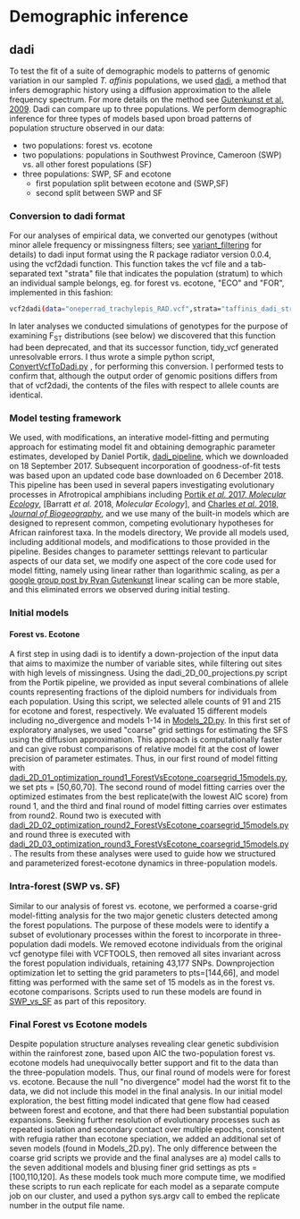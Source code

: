 # Demographic inference

## dadi
To test the fit of a suite of demographic models to patterns of genomic variation in our sampled *T. affinis* populations, we used [dadi](https://bitbucket.org/gutenkunstlab/dadi/src/master/), a method that infers demographic history using a diffusion approximation to the allele frequency spectrum. For more details on the method see [Gutenkunst et al. 2009](https://journals.plos.org/plosgenetics/article?id=10.1371/journal.pgen.1000695). Dadi can compare up to three populations. We perform demographic inference for three types of models based upon broad patterns of population structure observed in our data:
* two populations: forest vs. ecotone
* two populations: populations in Southwest Province, Cameroon (SWP) vs. all other forest populations (SF)
* three populations: SWP, SF and ecotone
    * first population split between ecotone and (SWP,SF)
    * second split between SWP and SF

### Conversion to dadi format
For our analyses of empirical data, we converted our genotypes (without minor allele frequency or missingness filters; see [variant_filtering](https://github.com/adamfreedman/TrachylepisAffinisSpeciation/tree/master/variant_filtering) for details) to dadi input format using the R package radiator version 0.0.4, using the vcf2dadi function. This function takes the vcf file and a tab-separated text "strata" file that indicates the population (stratum) to which an individual sample belongs, eg. for forest vs. ecotone, "ECO" and "FOR", implemented in this fashion:
```bash
vcf2dadi(data="oneperrad_trachylepis_RAD.vcf",strata="taffinis_dadi_strata_forVecotone.tsv",pop.levels = c("ECO","FOR"),common.markers = TRUE)
```
In later analyses we conducted simulations of genotypes for the purpose of examining F<sub>ST</sub> distributions (see below) we discovered that this function had been deprecated, and that its successor function, tidy_vcf generated unresolvable errors. I thus wrote a simple python script, [ConvertVcfToDadi.py](https://github.com/adamfreedman/TrachylepisAffinisSpeciation/blob/master/demography_models_sims/utilities/ConvertVcfToDadi.py) , for performing this conversion. I performed tests to confirm that, although the output order of genomic positions differs from that of vcf2dadi, the contents of the files with respect to allele counts are identical.

### Model testing framework
We used, with modifications, an interative model-fitting and permuting approach for estimating model fit and obtaining demographic parameter estimates, developed by Daniel Portik, [dadi_pipeline](https://github.com/dportik/dadi_pipeline), which we downloaded on 18 September 2017. Subsequent incorporation of goodness-of-fit tests was based upon an updated code base downloaded on 6 December 2018. This pipeline has been used in several papers investigating evolutionary processes in Afrotropical amphibians including [Portik *et al.* 2017, *Molecular Ecology*](https://onlinelibrary.wiley.com/doi/10.1111/mec.14266), [Barratt *et al.* 2018, *Molecular Ecology*], and [Charles *et al.* 2018, *Journal of Biogeography*](https://onlinelibrary.wiley.com/doi/abs/10.1111/jbi.13365), and we use many of the built-in models which are designed to represent common, competing evolutionary hypotheses for African rainforest taxa. In the models directory, We provide all models used, including additional models, and modifications to those provided in the pipeline. Besides changes to parameter setttings relevant to particular aspects of our data set, we modify one aspect of the core code used for model fitting, namely using linear rather than logarithmic scaling, as per a [google group post by Ryan Gutenkunst](https://groups.google.com/g/dadi-user/c/QiDaXxAj7bg) linear scaling can be more stable, and this eliminated errors we observed during initial testing.  

### Initial models
#### Forest vs. Ecotone
A first step in using dadi is to identify a down-projection of the input data that aims to maximize the number of variable sites, while filtering out sites with high levels of missingness. Using the dadi_2D_00_projections.py script from the Portik pipeline, we provided as input several combinations of allele counts representing fractions of the diploid numbers for individuals from each population. Using this script, we selected allele counts of 91 and 215 for ecotone and forest, respectively. We evaluated 15 different models including no_divergence and models 1-14 in [Models_2D.py](https://github.com/adamfreedman/TrachylepisAffinisSpeciation/blob/master/demography_models_sims/dadi_scripts_and_models/Models_2D.py). In this first set of exploratory analyses, we used "coarse" grid settings for estimating the SFS using the diffusion approximation. This approach is computationally faster and can give robust comparisons of relative model fit at the cost of lower precision of parameter estimates. Thus, in our first round of model fitting with [dadi_2D_01_optimization_round1_ForestVsEcotone_coarsegrid_15models.py](https://github.com/adamfreedman/TrachylepisAffinisSpeciation/blob/master/demography_models_sims/dadi_scripts_and_models/forest_vs_ecotone/dadi_2D_01_optimization_round1_ForestVsEcotone_coarsegrid_15models.py), we set pts = [50,60,70]. The second round of model fitting carries over the optimized estimates from the best replicate(with the lowest AIC score) from round 1, and the third and final round of model fitting carries over estimates from round2. Round two is executed with [dadi_2D_02_optimization_round2_ForestVsEcotone_coarsegrid_15models.py](https://github.com/adamfreedman/TrachylepisAffinisSpeciation/blob/master/demography_models_sims/dadi_scripts_and_models/forest_vs_ecotone/dadi_2D_02_optimization_round2_ForestVsEcotone_coarsegrid_15models.py) and round three is executed with [dadi_2D_03_optimization_round3_ForestVsEcotone_coarsegrid_15models.py](https://github.com/adamfreedman/TrachylepisAffinisSpeciation/blob/master/demography_models_sims/dadi_scripts_and_models/forest_vs_ecotone/dadi_2D_03_optimization_round3_ForestVsEcotone_coarsegrid_15models.py). The results from these analyses were used to guide how we structured and parameterized forest-ecotone dynamics in three-population models.
### Intra-forest (SWP vs. SF)
Similar to our analysis of forest vs. ecotone, we performed a coarse-grid model-fitting analysis for the two major genetic clusters detected among the forest populations. The purpose of these models were to identify a subset of evolutionary processes within the forest to incorporate in three-population dadi models. We removed ecotone individuals from the original vcf genotype filei with VCFTOOLS, then removed all sites invariant across the forest population individuals, retaining 43,177 SNPs. Downprojection optimization let to setting the grid parameters to pts=[144,66], and model fitting was performed with the same set of 15 models as in the forest vs. ecotone  comparisons. Scripts used to run these models are found in [SWP_vs_SF](https://github.com/adamfreedman/TrachylepisAffinisSpeciation/tree/master/demography_models_sims/dadi_scripts_and_models/SWP_vs_SF) as part of this repository. 
### Final Forest vs Ecotone models
Despite population structure analyses revealing clear genetic subdivision within the rainforest zone, based upon AIC the two-population forest vs. ecotone models had unequivocally better support and fit to the data than the three-population models. Thus, our final round of models were for forest vs. ecotone. Because the null "no divergence" model had the worst fit to the data, we did not include this model in the final analysis. In our initial model exploration, the best fitting model indicated that gene flow had ceased between forest and ecotone, and that there had been substantial population expansions. Seeking further resolution of evolutionary processes such as repeated isolation and secondary contact over multiple epochs, consistent with refugia rather than ecotone speciation, we added an additional set of seven models (found in Models_2D.py). The only difference between the coarse grid scripts we provide and the final analyses are a) model calls to the seven additional models and b)using finer grid settings as pts = [100,110,120]. As these models took much more compute time, we modified these scripts to run each replicate for each model as a separate compute job on our cluster, and used a python sys.argv call to embed the replicate number in the output file name.  
